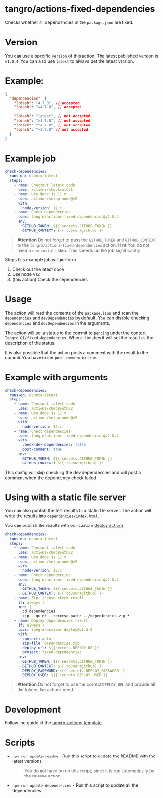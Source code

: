# tangro/actions-fixed-dependencies

Checks whether all dependencies in the `package.json` are fixed.

# Version

You can use a specific `version` of this action. The latest published version is `v1.0.4`. You can also use `latest` to always get the latest version.

# Example:

```json
{
  "dependencies": {
    "lodash": "4.7.0", // accepted
    "lodash": "=4.7.0", // accepted

    "lodash": "latest", // not accepted
    "lodash": ">4.7.0", // not accepted
    "lodash": "^4.7.0", // not accepted
    "lodash": "~4.7.0" // not accepted
  }
}
```

# Example job

```yml
check-dependencies:
  runs-on: ubuntu-latest
  steps:
    - name: Checkout latest code
      uses: actions/checkout@v2
    - name: Use Node.js 12.x
      uses: actions/setup-node@v2
      with:
        node-version: 12.x
    - name: Check dependencies
      uses: tangro/actions-fixed-dependencies@v1.0.4
      env:
        GITHUB_TOKEN: ${{ secrets.GITHUB_TOKEN }}
        GITHUB_CONTEXT: ${{ toJson(github) }}
```

> **Attention** Do not forget to pass the `GITHUB_TOKEN` and `GITHUB_CONTEXT` to the `tangro/actions-fixed-dependencies` action.
> **Hint** You do not need a `npm install` step. This speeds up the job significantly

Steps this example job will perform

1. Check out the latest code
2. Use node v12
3. (this action) Check the dependencies

# Usage

The action will read the contents of the `package.json` and scan the `dependencies` and `devDependencies` by default. You can disable checking `dependencies` and `devDependencies` in the arguments.

The action will set a status to the commit to `pending` under the context `Tangro CI/fixed-dependencies`. When it finishes it will set the result as the description of the status.

It is also possible that the action posts a comment with the result to the commit. You have to set `post-comment` to `true`.

# Example with arguments

```yml
check-dependencies:
  runs-on: ubuntu-latest
  steps:
    - name: Checkout latest code
      uses: actions/checkout@v2
    - name: Use Node.js 12.x
      uses: actions/setup-node@v2
      with:
        node-version: 12.x
    - name: Check dependencies
      uses: tangro/actions-fixed-dependencies@v1.0.4
      with:
        check-dev-dependencies: false
        post-comment: true
      env:
        GITHUB_TOKEN: ${{ secrets.GITHUB_TOKEN }}
        GITHUB_CONTEXT: ${{ toJson(github) }}
```

This config will skip checking the dev dependencies and will post a comment when the dependency check failed

# Using with a static file server

You can also publish the test results to a static file server. The action will write the results into `dependencies/index.html`.

You can publish the results with our custom [deploy actions](https://github.com/tangro/actions-deploy)

```yml
check-dependencies:
  runs-on: ubuntu-latest
  steps:
    - name: Checkout latest code
      uses: actions/checkout@v2
    - name: Use Node.js 12.x
      uses: actions/setup-node@v2
      with:
        node-version: 12.x
    - name: Check dependencies
      uses: tangro/actions-fixed-dependencies@v1.0.4
      env:
        GITHUB_TOKEN: ${{ secrets.GITHUB_TOKEN }}
        GITHUB_CONTEXT: ${{ toJson(github) }}
    - name: Zip license check result
      if: always()
      run: |
        cd dependencies
        zip --quiet --recurse-paths ../dependencies.zip *
    - name: Deploy dependencies result
      if: always()
      uses: tangro/actions-deploy@v1.2.6
      with:
        context: auto
        zip-file: dependencies.zip
        deploy-url: ${{secrets.DEPLOY_URL}}
        project: fixed-dependencies
      env:
        GITHUB_TOKEN: ${{ secrets.GITHUB_TOKEN }}
        GITHUB_CONTEXT: ${{ toJson(github) }}
        DEPLOY_PASSWORD: ${{ secrets.DEPLOY_PASSWORD }}
        DEPLOY_USER: ${{ secrets.DEPLOY_USER }}
```

> **Attention** Do not forget to use the correct `DEPLOY_URL` and provide all the tokens the actions need.

# Development

Follow the guide of the [tangro-actions-template](https://github.com/tangro/tangro-actions-template)

# Scripts

- `npm run update-readme` - Run this script to update the README with the latest versions.

  > You do not have to run this script, since it is run automatically by the release action

- `npm run update-dependencies` - Run this script to update all the dependencies
